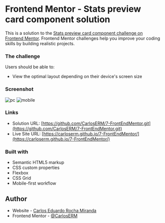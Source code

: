 # Frontend Mentor - Stats preview card component solution

This is a solution to the [Stats preview card component challenge on Frontend Mentor](https://www.frontendmentor.io/challenges/stats-preview-card-component-8JqbgoU62). Frontend Mentor challenges help you improve your coding skills by building realistic projects. 

### The challenge

Users should be able to:

- View the optimal layout depending on their device's screen size

### Screenshot
![pc](https://user-images.githubusercontent.com/74724103/115761672-fbc00300-a378-11eb-9eba-4a92bd2a4065.png)
![mobile](https://user-images.githubusercontent.com/74724103/115761718-07abc500-a379-11eb-80de-47010058352e.png)


### Links

- Solution URL: [https://github.com/CarlosERM/7-FrontEndMentor.git](https://github.com/CarlosERM/7-FrontEndMentor.git)
- Live Site URL: [https://carloserm.github.io/7-FrontEndMentor/](https://carloserm.github.io/7-FrontEndMentor/)


### Built with

- Semantic HTML5 markup
- CSS custom properties
- Flexbox
- CSS Grid
- Mobile-first workflow
## Author

- Website - [Carlos Eduardo Rocha Miranda](https://www.your-site.com)
- Frontend Mentor - [@CarlosERM](https://www.frontendmentor.io/profile/CarlosERM)


